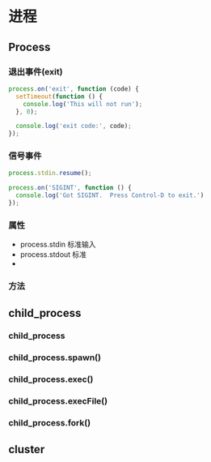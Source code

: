 # 进程

## Process

### 退出事件(exit)

````javascript
process.on('exit', function (code) {
  setTimeout(function () {
    console.log('This will not run');
  }, 0);

  console.log('exit code:', code);
});
````

### 信号事件

````javascript
process.stdin.resume();

process.on('SIGINT', function () {
  console.log('Got SIGINT.  Press Control-D to exit.')
});
````

### 属性

* process.stdin 标准输入
* process.stdout 标准
* ​







### 方法





## child_process



### child_process



### child_process.spawn()



### child_process.exec()





### child_process.execFile()





### child_process.fork()















## cluster



















